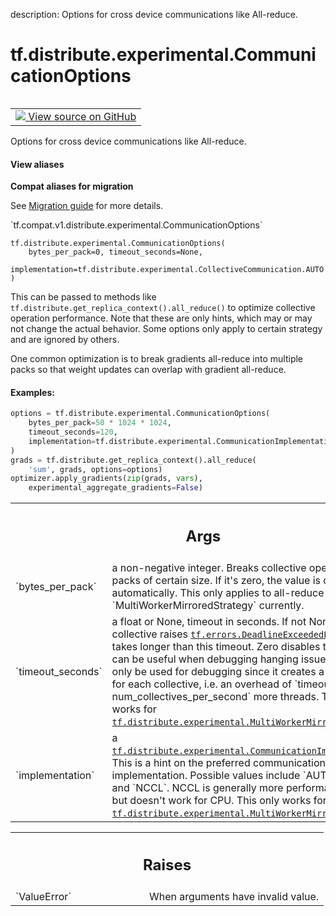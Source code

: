 description: Options for cross device communications like All-reduce.

<div itemscope itemtype="http://developers.google.com/ReferenceObject">
<meta itemprop="name" content="tf.distribute.experimental.CommunicationOptions" />
<meta itemprop="path" content="Stable" />
<meta itemprop="property" content="__init__"/>
<meta itemprop="property" content="__new__"/>
</div>

# tf.distribute.experimental.CommunicationOptions

<!-- Insert buttons and diff -->

<table class="tfo-notebook-buttons tfo-api nocontent" align="left">
<td>
  <a target="_blank" href="https://github.com/tensorflow/tensorflow/blob/r2.4/tensorflow/python/distribute/collective_util.py#L55-L118">
    <img src="https://www.tensorflow.org/images/GitHub-Mark-32px.png" />
    View source on GitHub
  </a>
</td>
</table>



Options for cross device communications like All-reduce.

<section class="expandable">
  <h4 class="showalways">View aliases</h4>
  <p>
<b>Compat aliases for migration</b>
<p>See
<a href="https://www.tensorflow.org/guide/migrate">Migration guide</a> for
more details.</p>
<p>`tf.compat.v1.distribute.experimental.CommunicationOptions`</p>
</p>
</section>

<pre class="devsite-click-to-copy prettyprint lang-py tfo-signature-link">
<code>tf.distribute.experimental.CommunicationOptions(
    bytes_per_pack=0, timeout_seconds=None,
    implementation=tf.distribute.experimental.CollectiveCommunication.AUTO
)
</code></pre>



<!-- Placeholder for "Used in" -->

This can be passed to methods like
`tf.distribute.get_replica_context().all_reduce()` to optimize collective
operation performance. Note that these are only hints, which may or may not
change the actual behavior. Some options only apply to certain strategy and
are ignored by others.

One common optimization is to break gradients all-reduce into multiple packs
so that weight updates can overlap with gradient all-reduce.

#### Examples:



```python
options = tf.distribute.experimental.CommunicationOptions(
    bytes_per_pack=50 * 1024 * 1024,
    timeout_seconds=120,
    implementation=tf.distribute.experimental.CommunicationImplementation.NCCL
)
grads = tf.distribute.get_replica_context().all_reduce(
    'sum', grads, options=options)
optimizer.apply_gradients(zip(grads, vars),
    experimental_aggregate_gradients=False)
```

<!-- Tabular view -->
 <table class="responsive fixed orange">
<colgroup><col width="214px"><col></colgroup>
<tr><th colspan="2"><h2 class="add-link">Args</h2></th></tr>

<tr>
<td>
`bytes_per_pack`
</td>
<td>
a non-negative integer. Breaks collective operations into
packs of certain size. If it's zero, the value is determined
automatically. This only applies to all-reduce with
`MultiWorkerMirroredStrategy` currently.
</td>
</tr><tr>
<td>
`timeout_seconds`
</td>
<td>
a float or None, timeout in seconds. If not None, the
collective raises <a href="../../../tf/errors/DeadlineExceededError.md"><code>tf.errors.DeadlineExceededError</code></a> if it takes longer
than this timeout. Zero disables timeout. This can be useful when
debugging hanging issues.  This should only be used for debugging since
it creates a new thread for each collective, i.e. an overhead of
`timeout_seconds * num_collectives_per_second` more threads. This only
works for <a href="../../../tf/distribute/experimental/MultiWorkerMirroredStrategy.md"><code>tf.distribute.experimental.MultiWorkerMirroredStrategy</code></a>.
</td>
</tr><tr>
<td>
`implementation`
</td>
<td>
a
<a href="../../../tf/distribute/experimental/CommunicationImplementation.md"><code>tf.distribute.experimental.CommunicationImplementation</code></a>. This is a hint
on the preferred communication implementation. Possible values include
`AUTO`, `RING`, and `NCCL`. NCCL is generally more performant for GPU,
but doesn't work for CPU. This only works for
<a href="../../../tf/distribute/experimental/MultiWorkerMirroredStrategy.md"><code>tf.distribute.experimental.MultiWorkerMirroredStrategy</code></a>.
</td>
</tr>
</table>



<!-- Tabular view -->
 <table class="responsive fixed orange">
<colgroup><col width="214px"><col></colgroup>
<tr><th colspan="2"><h2 class="add-link">Raises</h2></th></tr>

<tr>
<td>
`ValueError`
</td>
<td>
When arguments have invalid value.
</td>
</tr>
</table>



